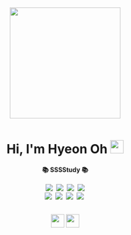<div align="center" >
  <img src="https://ohhyeonn.github.io/ohhyeonn/top.png" width="100%" height="10" />
  <img src="https://ohhyeonn.github.io/ohhyeonn/loveit.gif" width="250" height="250" />
  <img src="https://ohhyeonn.github.io/ohhyeonn/bottom.png" width="100%" height="10" />
</div>


<h1 align="center" > Hi, I'm Hyeon Oh <img src="https://media.giphy.com/media/Jr5dpQGrwo5LT7Iwkw/giphy.gif" height="30" > </h1>

<h4 align="center">📚 SSSStudy 📚</h4> 
<p align="center">
  <a href="https://github.com/ohhyeonn"><img src="https://img.shields.io/badge/-HTML/CSS/ES6-yellow"/></a>&nbsp
  <a href="https://github.com/ohhyeonn"><img src="https://img.shields.io/badge/-JAVA-orange?logo=JAVA"/></a>&nbsp
  <a href="https://github.com/ohhyeonn"><img src="https://img.shields.io/badge/-SpringBoots-navy?logo=springboot"/></a>&nbsp
  <a href="https://github.com/ohhyeonn"><img src="https://img.shields.io/badge/-MyBatis-red"/></a>
 <br>
  <a href="https://github.com/ohhyeonn"><img src="https://img.shields.io/badge/-MySQL-blue?"/></a>&nbsp
  <a href="https://github.com/ohhyeonn"><img src="https://img.shields.io/badge/-Oracle-black?logo=Oracle"/></a>&nbsp
  <a href="https://github.com/ohhyeonn"><img src="https://img.shields.io/badge/-React-blue?logo=React"/></a>&nbsp
  <a href="https://github.com/ohhyeonn"><img src="https://img.shields.io/badge/-Thymeleaf-green?logo=thymeleaf"/></a>&nbsp

 </p>
  
<h2 align="center">
   <img src="https://ohhyeonn.github.io/ohhyeonn/news.gif" width="30" > <a href="https://velog.io/@hyunong2/about" > <img src="https://ohhyeonn.github.io/ohhyeonn/ohhyeon.png"  height="30" /></a>
  <br/>
  <br/>
</h2>



<!---
ohhyeonn/ohhyeonn is a ✨ special ✨ repository because its `README.md` (this file) appears on your GitHub profile.
You can click the Preview link to take a look at your changes.
--->
<!--

- 동글뱅이

**강조**

~~취소~~

# 제목1
## 제목2
### 제목3
#### 제목4
##### 제목5
###### 제목6

```js
function aaa(){

  console.log("ddd");
}


aaa();

```

[링크](링크주소)

* ㄴㄴㄴ
  * ㅋㅋㅋ
    * ㄷㄷㄷㄷ
    * ㅊㅊㅊㅊ


> 인용구문 넣기가능 -서현오-


|이름|나이|성별|사는곳|특기|
|---|---|---|---|---|
|서현오|29|남자|서울|특기



https://gist.github.com/rxaviers/7360908

emoji icons link!!


github 의 permalink 활용!!!
--!>


